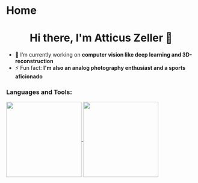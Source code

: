 # Home

<h1 align="center">Hi there, I'm Atticus Zeller 👋</h1>

- 🔭 I’m currently working on __computer vision like deep learning and 3D-reconstruction__
- ⚡ Fun fact: __I'm also an analog photography enthusiast and a sports aficionado__

<h3 align="left">Languages and Tools:</h3>

<a href="https://github.com/atticuszeller">
  <img height=200 align="center" src="https://github-readme-stats.vercel.app/api/top-langs?username=atticuszeller&layout=compact&langs_count=8&card_width=320&theme=tokyonight" />
</a>

<a href="https://github.com/atticuszeller">
  <img height=200 align="center" src="https://github-readme-stats.vercel.app/api?username=atticuszeller&theme=tokyonight" />
</a>

